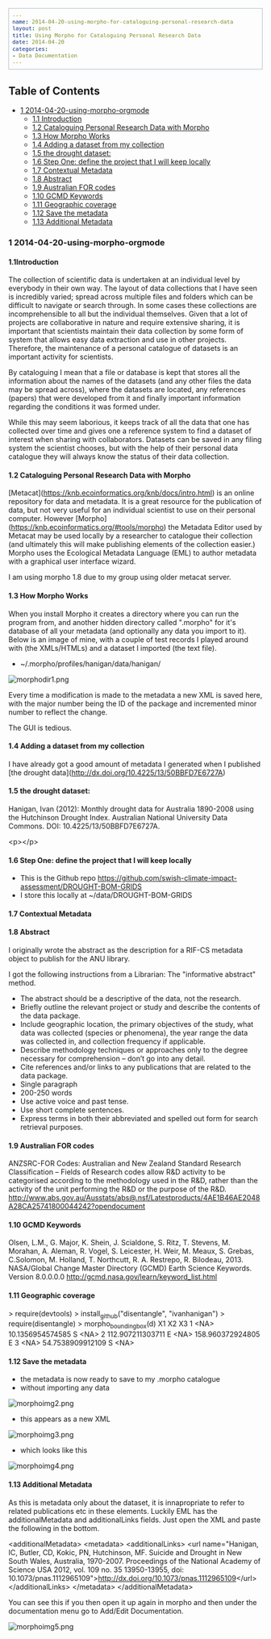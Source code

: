 ```yaml
---
name: 2014-04-20-using-morpho-for-cataloguing-personal-research-data
layout: post
title: Using Morpho for Cataloguing Personal Research Data
date: 2014-04-20
categories:
- Data Documentation
---
```

  
  

<div id="table-of-contents">
<h2>Table of Contents</h2>
<div id="text-table-of-contents">
<ul>
<li><a href="#sec-1">1 2014-04-20-using-morpho-orgmode</a>
<ul>
<li><a href="#sec-1-1">1.1 Introduction</a></li>
<li><a href="#sec-1-2">1.2 Cataloguing Personal Research Data with Morpho</a></li>
<li><a href="#sec-1-3">1.3 How Morpho Works</a></li>
<li><a href="#sec-1-4">1.4 Adding a dataset from my collection</a></li>
<li><a href="#sec-1-5">1.5 the drought dataset:</a></li>
<li><a href="#sec-1-6">1.6 Step One: define the project that I will keep locally</a></li>
<li><a href="#sec-1-7">1.7 Contextual Metadata</a></li>
<li><a href="#sec-1-8">1.8 Abstract</a></li>
<li><a href="#sec-1-9">1.9 Australian FOR codes</a></li>
<li><a href="#sec-1-10">1.10 GCMD Keywords</a></li>
<li><a href="#sec-1-11">1.11 Geographic coverage</a></li>
<li><a href="#sec-1-12">1.12 Save the metadata</a></li>
<li><a href="#sec-1-13">1.13 Additional Metadata</a></li>
</ul>
</li>
</ul>
</div>
</div>
 
<div id="outline-container-1" class="outline-3">
<h3 id="sec-1"><span class="section-number-3">1</span> 2014-04-20-using-morpho-orgmode</h3>
<div class="outline-text-3" id="text-1">
  
<?xml version="1.0" encoding="utf-8"?>
<!DOCTYPE html PUBLIC "-//W3C//DTD XHTML 1.0 Strict//EN"
               "http://www.w3.org/TR/xhtml1/DTD/xhtml1-strict.dtd">
<html xmlns="http://www.w3.org/1999/xhtml" lang="en" xml:lang="en">
<head>
<meta http-equiv="Content-Type" content="text/html;charset=utf-8"/>
<meta name="generator" content="Org-mode"/>
<meta name="generated" content="2014-04-19T22:38+1000"/>
<meta name="author" content="Ivan Hanigan"/>
<meta name="description" content=""/>
<meta name="keywords" content=""/>
<style type="text/css">
 <!--/*--><![CDATA[/*><!--*/
  html { font-family: Times, serif; font-size: 12pt; }
  .title  { text-align: center; }
  .todo   { color: red; }
  .done   { color: green; }
  .tag    { background-color: #add8e6; font-weight:normal }
  .target { }
  .timestamp { color: #bebebe; }
  .timestamp-kwd { color: #5f9ea0; }
  .right  {margin-left:auto; margin-right:0px;  text-align:right;}
  .left   {margin-left:0px;  margin-right:auto; text-align:left;}
  .center {margin-left:auto; margin-right:auto; text-align:center;}
  p.verse { margin-left: 3% }
  pre {
        border: 1pt solid #AEBDCC;
        background-color: #F3F5F7;
        padding: 5pt;
        font-family: courier, monospace;
        font-size: 90%;
        overflow:auto;
  }
  table { border-collapse: collapse; }
  td, th { vertical-align: top;  }
  th.right  { text-align:center;  }
  th.left   { text-align:center;   }
  th.center { text-align:center; }
  td.right  { text-align:right;  }
  td.left   { text-align:left;   }
  td.center { text-align:center; }
  dt { font-weight: bold; }
  div.figure { padding: 0.5em; }
  div.figure p { text-align: center; }
  div.inlinetask {
    padding:10px;
    border:2px solid gray;
    margin:10px;
    background: #ffffcc;
  }
  textarea { overflow-x: auto; }
  .linenr { font-size:smaller }
  .code-highlighted {background-color:#ffff00;}
  .org-info-js_info-navigation { border-style:none; }
  #org-info-js_console-label { font-size:10px; font-weight:bold;
                               white-space:nowrap; }
  .org-info-js_search-highlight {background-color:#ffff00; color:#000000;
                                 font-weight:bold; }
  /*]]>*/-->
</style>
<script type="text/javascript">
/*
@licstart  The following is the entire license notice for the
JavaScript code in this tag.

Copyright (C) 2012-2013 Free Software Foundation, Inc.

The JavaScript code in this tag is free software: you can
redistribute it and/or modify it under the terms of the GNU
General Public License (GNU GPL) as published by the Free Software
Foundation, either version 3 of the License, or (at your option)
any later version.  The code is distributed WITHOUT ANY WARRANTY;
without even the implied warranty of MERCHANTABILITY or FITNESS
FOR A PARTICULAR PURPOSE.  See the GNU GPL for more details.

As additional permission under GNU GPL version 3 section 7, you
may distribute non-source (e.g., minimized or compacted) forms of
that code without the copy of the GNU GPL normally required by
section 4, provided you include this license notice and a URL
through which recipients can access the Corresponding Source.


@licend  The above is the entire license notice
for the JavaScript code in this tag.
*/
<!--/*--><![CDATA[/*><!--*/
 function CodeHighlightOn(elem, id)
 {
   var target = document.getElementById(id);
   if(null != target) {
     elem.cacheClassElem = elem.className;
     elem.cacheClassTarget = target.className;
     target.className = "code-highlighted";
     elem.className   = "code-highlighted";
   }
 }
 function CodeHighlightOff(elem, id)
 {
   var target = document.getElementById(id);
   if(elem.cacheClassElem)
     elem.className = elem.cacheClassElem;
   if(elem.cacheClassTarget)
     target.className = elem.cacheClassTarget;
 }
/*]]>*///-->
</script>

</head>
<body>

<div id="preamble">

</div>

<div id="content">
  
  
</div>

<div id="outline-container-1-1" class="outline-4">
<h4 id="sec-1-1"><span class="section-number-4">1.1</span>Introduction</h4>
<div class="outline-text-4" id="text-1-1">


<p>
The collection of scientific data is undertaken at an individual level
by everybody in their own way. The layout of data collections that I
have seen is incredibly varied; spread across multiple files and folders which can
be difficult to navigate or search through. In some cases
these collections are incomprehensible to all but the individual themselves. Given
that a lot of projects are collaborative in nature and require
extensive sharing, it is important that scientists maintain their
data collection by some form of system that allows easy data extraction and
use in other projects. Therefore, the maintenance of a personal catalogue of datasets is an
important activity for scientists.
</p>
<p>
By cataloguing I mean that a file or database is kept that stores all the
information about the names of the datasets (and any other files the
data may be spread across), where the datasets are located, any
references (papers) that were developed from it and finally
important information regarding the conditions it
was formed under.
</p>
<p>
While this may seem laborious, it keeps track of all the data that one
has collected over time and gives one a reference system to find a
dataset of interest when sharing with collaborators. Datasets can be
saved in any filing system the scientist chooses, but with the help of
their personal data catalogue they will always know the status of
their data collection.
</p>
</div>

</div>

<div id="outline-container-1-2" class="outline-4">
<h4 id="sec-1-2"><span class="section-number-4">1.2</span> Cataloguing Personal Research Data with Morpho</h4>
<div class="outline-text-4" id="text-1-2">


<p>
[Metacat](<a href="https://knb.ecoinformatics.org/knb/docs/intro.html">https://knb.ecoinformatics.org/knb/docs/intro.html</a>) is an
online repository for data and metadata. It is a great resource for
the publication of data, but not very useful for an individual
scientist to use on their personal computer.  However
[Morpho](<a href="https://knb.ecoinformatics.org/#tools/morpho">https://knb.ecoinformatics.org/#tools/morpho</a>) the Metadata
Editor used by Metacat may be used locally by a researcher to
catalogue their collection (and ultimately this will make publishing
elements of the collection easier.)  Morpho uses the Ecological
Metadata Language (EML) to author metadata with a graphical user
interface wizard.
</p>
<p>
I am using morpho 1.8 due to my group using older metacat server.
</p>
</div>

</div>

<div id="outline-container-1-3" class="outline-4">
<h4 id="sec-1-3"><span class="section-number-4">1.3</span> How Morpho Works</h4>
<div class="outline-text-4" id="text-1-3">


<p>
When you install Morpho it creates a directory where you can run the
program from, and another hidden directory called ".morpho" for it's
database of all your metadata (and optionally any data you import to
it).  Below is an image of mine, with a couple of test records I
played around with (the XMLs/HTMLs) and a dataset I imported (the text
file).
</p>
<ul>
<li>~/.morpho/profiles/hanigan/data/hanigan/
</li>
</ul>

<p>
<img src="/images/morphodir1.png" alt="morphodir1.png">
</p>
<p>  
Every time a modification is made to the metadata a new XML is saved here, with the major number being the ID of the package and incremented minor number to reflect the change.
</p>
<p>
The GUI is tedious.
</p>

</div>

</div>

<div id="outline-container-1-4" class="outline-4">
<h4 id="sec-1-4"><span class="section-number-4">1.4</span> Adding a dataset from my collection</h4>
<div class="outline-text-4" id="text-1-4">


<p>
I have already got a good amount of metadata I generated when I published [the drought data](<a href="http://dx.doi.org/10.4225/13/50BBFD7E6727A">http://dx.doi.org/10.4225/13/50BBFD7E6727A</a>)
</p>
</div>

</div>

<div id="outline-container-1-5" class="outline-4">
<h4 id="sec-1-5"><span class="section-number-4">1.5</span> the drought dataset:</h4>
<div class="outline-text-4" id="text-1-5">

<p>    Hanigan, Ivan (2012): Monthly drought data for Australia 1890-2008
    using the Hutchinson Drought Index. Australian National University Data Commons.
    DOI: 10.4225/13/50BBFD7E6727A. 
</p>
<p>
&lt;p&gt;&lt;/p&gt;
</p>
</div>

</div>

<div id="outline-container-1-6" class="outline-4">
<h4 id="sec-1-6"><span class="section-number-4">1.6</span> Step One: define the project that I will keep locally</h4>
<div class="outline-text-4" id="text-1-6">


<ul>
<li>This is the Github repo <a href="https://github.com/swish-climate-impact-assessment/DROUGHT-BOM-GRIDS">https://github.com/swish-climate-impact-assessment/DROUGHT-BOM-GRIDS</a>
</li>
<li>I store this locally at ~/data/DROUGHT-BOM-GRIDS
</li>
</ul>


</div>

</div>

<div id="outline-container-1-7" class="outline-4">
<h4 id="sec-1-7"><span class="section-number-4">1.7</span> Contextual Metadata</h4>
<div class="outline-text-4" id="text-1-7">


</div>

</div>

<div id="outline-container-1-8" class="outline-4">
<h4 id="sec-1-8"><span class="section-number-4">1.8</span> Abstract</h4>
<div class="outline-text-4" id="text-1-8">


<p>
I originally wrote the abstract as the description for a RIF-CS metadata object to publish for the ANU library.
</p>
<p>
I got the following instructions from a Librarian: The "informative abstract" method.
</p>
<ul>
<li>The abstract should be a descriptive of the data, not the research.
</li>
<li>Briefly outline the relevant project or study and describe the contents of the data package. 
</li>
<li>Include geographic location, the primary objectives of the study, what data was collected (species or phenomena), the year range the data was collected in, and collection frequency if applicable.
</li>
<li>Describe methodology techniques or approaches only to the degree necessary for comprehension – don’t go into any detail.
</li>
<li>Cite references and/or links to any publications that are related to the data package.
</li>
<li>Single paragraph
</li>
<li>200-250 words
</li>
<li>Use active voice and past tense.
</li>
<li>Use short complete sentences.
</li>
<li>Express terms in both their abbreviated and spelled out form for search retrieval purposes.
</li>
</ul>


</div>

</div>

<div id="outline-container-1-9" class="outline-4">
<h4 id="sec-1-9"><span class="section-number-4">1.9</span> Australian FOR codes</h4>
<div class="outline-text-4" id="text-1-9">

<p>ANZSRC-FOR Codes: Australian and New Zealand Standard Research Classification – Fields of Research codes allow R&amp;D activity to be categorised according to the methodology used in the R&amp;D, rather than the activity of the unit performing the R&amp;D or the purpose of the R&amp;D.  
<a href="http://www.abs.gov.au/Ausstats/abs@.nsf/Latestproducts/4AE1B46AE2048A28CA25741800044242?opendocument">http://www.abs.gov.au/Ausstats/abs@.nsf/Latestproducts/4AE1B46AE2048A28CA25741800044242?opendocument</a>
</p>
</div>

</div>

<div id="outline-container-1-10" class="outline-4">
<h4 id="sec-1-10"><span class="section-number-4">1.10</span> GCMD Keywords</h4>
<div class="outline-text-4" id="text-1-10">

<p>Olsen, L.M., G. Major, K. Shein, J. Scialdone, S. Ritz, T. Stevens, M. Morahan, A. Aleman, R. Vogel, S. Leicester, H. Weir, M. Meaux, S. Grebas, C.Solomon, M. Holland, T. Northcutt, R. A. Restrepo, R. Bilodeau, 2013. NASA/Global Change Master Directory (GCMD) Earth Science Keywords. Version 8.0.0.0.0 
<a href="http://gcmd.nasa.gov/learn/keyword_list.html">http://gcmd.nasa.gov/learn/keyword_list.html</a>
</p>
</div>

</div>

<div id="outline-container-1-11" class="outline-4">
<h4 id="sec-1-11"><span class="section-number-4">1.11</span> Geographic coverage</h4>
<div class="outline-text-4" id="text-1-11">

<p>    &gt; require(devtools)
    &gt; install<sub>github</sub>("disentangle", "ivanhanigan")
    &gt; require(disentangle)
    &gt; morpho<sub>bounding</sub><sub>box</sub>(d)
                      X1                 X2                 X3
    1               &lt;NA&gt; 10.1356954574585 S               &lt;NA&gt;
    2 112.907211303711 E               &lt;NA&gt; 158.960372924805 E
    3               &lt;NA&gt; 54.7538909912109 S               &lt;NA&gt;
</p>

</div>

</div>

<div id="outline-container-1-12" class="outline-4">
<h4 id="sec-1-12"><span class="section-number-4">1.12</span> Save the metadata</h4>
<div class="outline-text-4" id="text-1-12">


<ul>
<li>the metadata is now ready to save to my .morpho catalogue
</li>
<li>without importing any data
</li>
</ul>


<p>
<img src="/images/morphoimg2.png" alt="morphoimg2.png">
</p>
<ul>
<li>this appears as a new XML
</li>
</ul>


<p>
<img src="/images/morphoimg3.png" alt="morphoimg3.png">
</p>
<ul>
<li>which looks like this
</li>
</ul>


<p>
<img src="/images/morphoimg4.png" alt="morphoimg4.png">
</p>
</div>

</div>

<div id="outline-container-1-13" class="outline-4">
<h4 id="sec-1-13"><span class="section-number-4">1.13</span> Additional Metadata</h4>
<div class="outline-text-4" id="text-1-13">


<p>
As this is metadata only about the dataset, it is innapropriate to refer to related publications etc in these elements.  Luckily EML has the additionalMetadata and additionalLinks fields.  Just open the XML and paste the following in the bottom.
</p>
<p>
    &lt;additionalMetadata&gt;
      &lt;metadata&gt;
        &lt;additionalLinks&gt;
          &lt;url name="Hanigan, IC, Butler, CD, Kokic, PN, Hutchinson, MF. Suicide and Drought in New South Wales, Australia, 1970-2007. Proceedings of the National Academy of Science USA 2012, vol. 109 no. 35 13950-13955, doi: 10.1073/pnas.1112965109"&gt;<a href="http://dx.doi.org/10.1073/pnas.1112965109">http://dx.doi.org/10.1073/pnas.1112965109</a>&lt;/url&gt;
        &lt;/additionalLinks&gt;
      &lt;/metadata&gt;
    &lt;/additionalMetadata&gt;
</p>
<p>
You can see this if you then open it up again in morpho and then under the documentation menu go to Add/Edit Documentation.
</p>
<p>
<img src="/images/morphoimg5.png" alt="morphoimg5.png">
</p></div>
</div>
</div>
</div>

</body>
</html>

